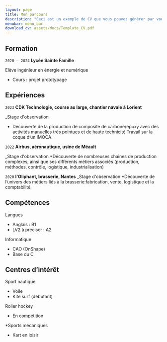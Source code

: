 ```yaml
---
layout: page
title: Mon parcours
description: "Ceci est un exemple de CV que vous pouvez générer par vous-même"
menubar: menu_bar
download_cv: assets/docs/Template_CV.pdf
---
```


## Formation 

`2020 – 2024`
**Lycée Sainte Famille**

Elève ingénieur en énergie et numérique
* Cours : projet prototypage

## Expériences

`2023` **CDK Technologie, course au large, chantier navale à Lorient**

_Stage d'observation
* Découverte de la production de composite de carbone/epoxy
  avec des activités manuelles très pointues et de haute technicité
  Travail sur la coque d’un IMOCA.
  
`2022` **Airbus, aéronautique, usine de Méault**

_Stage d'observation
*Découverte de nombreuses chaines de production complexes, ainsi que 
ses différents métiers associés (production, méthodes, contrôle,
logistique, industrialisation)

`2020` **l'Oliphant, brasserie, Nantes**
_Stage d'observation
*Découverte de l’univers des métiers liés à la brasserie:fabrication,
vente, logistique et la comptabilité.




## Compétences

Langues
* Anglais : B1
* LV2 à préciser : A2

Informatique
* CAO (OnShape)
* Base du C


## Centres d’intérêt

Sport nautique
* Voile 
* Kite surf (débutant) 

Roller hockey
* En compétition

*Sports mécaniques
* Kart en loisir


  
